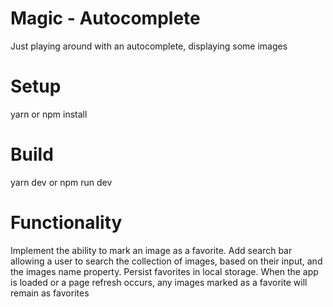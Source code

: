# Magic - Autocomplete
Just playing around with an autocomplete, displaying some images

# Setup

yarn or npm install
# Build

yarn dev or npm run dev

# Functionality
Implement the ability to mark an image as a favorite.
Add search bar allowing a user to search the collection of images, based on their input, and the images name property.
Persist favorites in local storage.  When the app is loaded or a page refresh occurs, any images marked as a favorite will
remain as favorites
